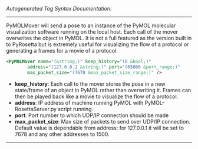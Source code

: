 <!-- THIS IS AN AUTOGENERATED FILE: Don't edit it directly, instead change the schema definition in the code itself. -->

_Autogenerated Tag Syntax Documentation:_

---
PyMOLMover will send a pose to an instance of the PyMOL molecular visualization software running on the local host. Each call of the mover overwrites the object in PyMOL. It is not a full featured as the version built in to PyRosetta but is extremely useful for visualizing the flow of a protocol or generating a frames for a movie of a protocol.

```xml
<PyMOLMover name="(&string;)" keep_history="(0 &bool;)"
        address="(127.0.0.1 &string;)" port="(65000 &port_range;)"
        max_packet_size="(7678 &max_packet_size_range;)" />
```

-   **keep_history**: Each call to the mover stores the pose in a new state/frame of an object in PyMOL rather than overwriting it. Frames can then be played back like a movie to visualize the flow of a protocol.
-   **address**: IP address of machine running PyMOL with PyMOL-RosettaServer.py script running.
-   **port**: Port number to which UDP/IP connection should be made
-   **max_packet_size**: Max size of packets to send over UDP/IP connection. Default value is dependable from address: for 127.0.0.1 it will be set to 7678 and any other addresses to 1500.

---
